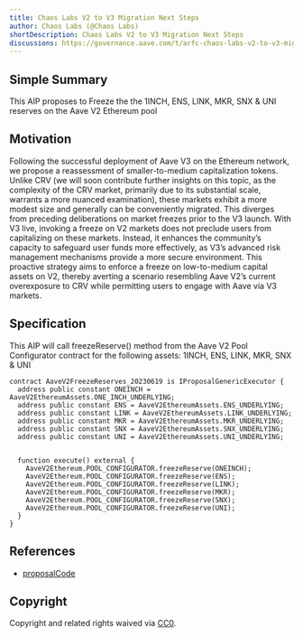 ```yaml
---
title: Chaos Labs V2 to V3 Migration Next Steps
author: Chaos Labs (@Chaos Labs)
shortDescription: Chaos Labs V2 to V3 Migration Next Steps
discussions: https://governance.aave.com/t/arfc-chaos-labs-v2-to-v3-migration-next-steps/13701
---
```


## Simple Summary

This AIP proposes to Freeze the the 1INCH, ENS, LINK, MKR, SNX & UNI reserves on the Aave V2 Ethereum pool

## Motivation

Following the successful deployment of Aave V3 on the Ethereum network, we propose a reassessment of smaller-to-medium capitalization tokens. Unlike CRV (we will soon contribute further insights on this topic, as the complexity of the CRV market, primarily due to its substantial scale, warrants a more nuanced examination), these markets exhibit a more modest size and generally can be conveniently migrated. This diverges from preceding deliberations on market freezes prior to the V3 launch. With V3 live, invoking a freeze on V2 markets does not preclude users from capitalizing on these markets. Instead, it enhances the community’s capacity to safeguard user funds more effectively, as V3’s advanced risk management mechanisms provide a more secure environment. This proactive strategy aims to enforce a freeze on low-to-medium capital assets on V2, thereby averting a scenario resembling Aave V2’s current overexposure to CRV while permitting users to engage with Aave via V3 markets.
## Specification

This AIP will call freezeReserve() method from the Aave V2 Pool Configurator contract for the following assets: 1INCH, ENS, LINK, MKR, SNX & UNI

```solidity
contract AaveV2FreezeReserves_20230619 is IProposalGenericExecutor {
  address public constant ONEINCH = AaveV2EthereumAssets.ONE_INCH_UNDERLYING;
  address public constant ENS = AaveV2EthereumAssets.ENS_UNDERLYING;
  address public constant LINK = AaveV2EthereumAssets.LINK_UNDERLYING;
  address public constant MKR = AaveV2EthereumAssets.MKR_UNDERLYING;
  address public constant SNX = AaveV2EthereumAssets.SNX_UNDERLYING;
  address public constant UNI = AaveV2EthereumAssets.UNI_UNDERLYING;


  function execute() external {
    AaveV2Ethereum.POOL_CONFIGURATOR.freezeReserve(ONEINCH);
    AaveV2Ethereum.POOL_CONFIGURATOR.freezeReserve(ENS);
    AaveV2Ethereum.POOL_CONFIGURATOR.freezeReserve(LINK);
    AaveV2Ethereum.POOL_CONFIGURATOR.freezeReserve(MKR);
    AaveV2Ethereum.POOL_CONFIGURATOR.freezeReserve(SNX);
    AaveV2Ethereum.POOL_CONFIGURATOR.freezeReserve(UNI);
  }
}
```

## References

- [proposalCode](https://github.com/bgd-labs/aave-proposals/blob/main/src/AaveV2FreezeReserves_20230619/AaveV2FreezeReserves_20230619.sol)

## Copyright

Copyright and related rights waived via [CC0](https://creativecommons.org/publicdomain/zero/1.0/).
